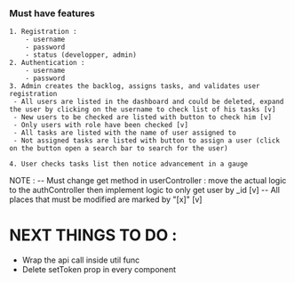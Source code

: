 ### Must have features
    1. Registration :
        - username
        - password
        - status (developper, admin)
    2. Authentication :
        - username
        - password
    3. Admin creates the backlog, assigns tasks, and validates user registration
     - All users are listed in the dashboard and could be deleted, expand the user by clicking on the username to check list of his tasks [v]
     - New users to be checked are listed with button to check him [v]
     - Only users with role have been checked [v]
     - All tasks are listed with the name of user assigned to
     - Not assigned tasks are listed with button to assign a user (click on the button open a search bar to search for the user)
    
    4. User checks tasks list then notice advancement in a gauge


NOTE : 
 -- Must change get method in userController : move the actual logic to the authController then implement logic to only get user by _id [v]
 -- All places that must be modified are marked by "[x]" [v]

# NEXT THINGS TO DO :
- Wrap the api call inside util func
- Delete setToken prop in every component
